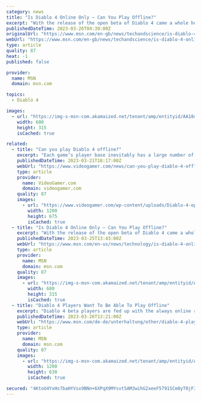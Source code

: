 ```yaml
---
category: news
title: "Is Diablo 4 Online Only – Can You Play Offline?"
excerpt: "With the release of the open beta of Diablo 4 came a whole hoard of players, both new and old. Xbox, Playstation, and PC players from around the world got the chance to try out the opening act of the ..."
publishedDateTime: 2023-03-26T04:39:00Z
originalUrl: "https://www.msn.com/en-gb/news/techandscience/is-diablo-4-online-only-can-you-play-offline/ar-AA194GKC"
webUrl: "https://www.msn.com/en-gb/news/techandscience/is-diablo-4-online-only-can-you-play-offline/ar-AA194GKC"
type: article
quality: 87
heat: -1
published: false

provider:
  name: MSN
  domain: msn.com

topics:
  - Diablo 4

images:
  - url: "https://img-s-msn-com.akamaized.net/tenant/amp/entityid/AA18q8eb.img?h=315&w=600&m=6&q=60&o=t&l=f&f=jpg"
    width: 600
    height: 315
    isCached: true

related:
  - title: "Can you play Diablo 4 offline?"
    excerpt: "Each game’s player base inevitably has a large number of players that prefer playing offline or solo and Diablo 4 is no different. NOW READ: Is Diablo 4 gender locked? With this in mind, a question ..."
    publishedDateTime: 2023-03-21T18:17:00Z
    webUrl: "https://www.videogamer.com/news/can-you-play-diablo-4-offline/"
    type: article
    provider:
      name: VideoGamer.com
      domain: videogamer.com
    quality: 87
    images:
      - url: "https://www.videogamer.com/wp-content/uploads/Diablo-4-open-beta.jpg"
        width: 1200
        height: 675
        isCached: true
  - title: "Is Diablo 4 Online Only – Can You Play Offline?"
    excerpt: "With the release of the open beta of Diablo 4 came a whole hoard of players, both new and old. Xbox, Playstation, and PC players from around the world got the chance to try out the opening act of the ..."
    publishedDateTime: 2023-03-25T13:43:00Z
    webUrl: "https://www.msn.com/en-us/news/technology/is-diablo-4-online-only-can-you-play-offline/ar-AA194GKC"
    type: article
    provider:
      name: MSN
      domain: msn.com
    quality: 87
    images:
      - url: "https://img-s-msn-com.akamaized.net/tenant/amp/entityid/AA18q8eb.img?h=315&w=600&m=6&q=60&o=t&l=f&f=jpg"
        width: 600
        height: 315
        isCached: true
  - title: "Diablo 4 Players Want To Be Able To Play Offline"
    excerpt: "Diablo 4 beta players are fed up with the always online requirements, calling on the devs to make it possible to play offline. This comes as the Diablo servers have struggled to keep up with demand, ..."
    publishedDateTime: 2023-03-26T13:21:00Z
    webUrl: "https://www.msn.com/de-de/unterhaltung/other/diablo-4-players-want-to-be-able-to-play-offline/ar-AA195Lpt"
    type: article
    provider:
      name: MSN
      domain: msn.com
    quality: 87
    images:
      - url: "https://img-s-msn-com.akamaized.net/tenant/amp/entityid/AA195XQh.img?h=630&w=1200&m=6&q=60&o=t&l=f&f=jpg"
        width: 1200
        height: 630
        isCached: true

secured: "4KtoU4YxHs7baHYVsx9BNn+6XPqX9MYsvt5AM3wihG2xeeF5791SCm8yT0jF3smaEn94nfBisPrrb6wJywF+3A2JqFqIeqO/vd3zOTKMML3vr3Q+qv8vcEcVBq641N8hDsKcg6PSd3aDzJNQcWwSY/EBSzKbqntTbRA8++WltPlEvfU84ICYXGhFr4D0LLygYtbvcCj/yHEzBfszaCPHB2UupfCTgKY9bvonrdjGzsQBj3DV/KGMUeX+93AmBSYyIJzxZx1XjUCG8XwWD2QMndV2sBBisryZ9U1nWfUyD4dVBOtPvfWWOb4Dvk2aMw3oYpQjkUVOSPAphdzqzzehhf3fzyYW4I2h1S4wZGQecA4=;MTXUHEKnVgbnTNpQyr1Hjw=="
---
```


